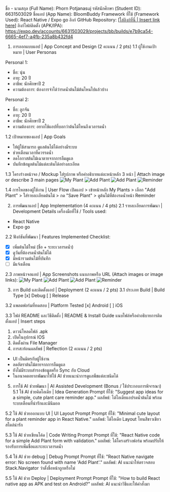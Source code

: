 ชื่อ - นามสกุล (Full Name): Phorn Potjanasuj
รหัสนักศึกษา (Student ID): 6631503029
ชื่อแอป (App Name): BloomBuddy
Framework ที่ใช้ (Framework Used): React Native / Expo go
ลิงก์ GitHub Repository: [[ใส่ลิงก์ที่นี่ | Insert link here](https://github.com/6631503029/BloomBuddy)]
ลิงก์ไฟล์ติดตั้ง (APK/IPA): https://expo.dev/accounts/6631503029/projects/bb/builds/e7b9ca54-6665-4ef7-a4fb-235a8b432fd4

1. การออกแบบแอป | App Concept and Design (2 คะแนน / 2 pts)
1.1 ผู้ใช้งานเป้าหมาย | User Personas

Personal 1:  
- ชื่อ: นุ่น  
- อายุ: 20 ปี  
- อาชีพ: นักศึกษาปี 2  
- ความต้องการ: ต้องการจำได้ว่ารดน้ำต้นไม้ต้นไหนไปแล้วบ้าง

Personal 2:  
- ชื่อ: ลูกจัน  
- อายุ: 20 ปี  
- อาชีพ: นักศึกษาปี 2   
- ความต้องการ: อยากใช้แอปที่บอกว่าต้นไม้ไหนถึงเวลารดน้ำ
  
1.2 เป้าหมายของแอป | App Goals
- ให้ผู้ใช้สามารถ ดูแลต้นไม้ได้อย่างมีระบบ
- ช่วยเตือนเวลาที่ควรรดน้ำ
- ลดโอกาสต้นไม้เฉาตายจากการลืมดูแล
- บันทึกข้อมูลต้นไม้แต่ละต้นได้อย่างละเอียด
  
1.3 โครงร่างหน้าจอ / Mockup
ใส่รูปภาพ หรือคำอธิบายแต่ละหน้าหลัก 3 หน้า | Attach image or describe 3 main pages
![My Plant](https://github.com/user-attachments/assets/ccfd121d-35b7-4714-a28b-dd3d8f0137df)
![Add Plant](https://github.com/user-attachments/assets/c08dc60a-fc90-4784-8947-8a71d36cfacc)
![Add Plant](https://github.com/user-attachments/assets/dd6f4d92-cdf6-4b00-a07b-125f5b5eb0bf)
![Reminder](https://github.com/user-attachments/assets/ca23086d-3b59-461f-9937-b06e9980cd9d)

1.4 การไหลของผู้ใช้งาน | User Flow
เปิดแอป > เข้าหน้าหลัก My Plants > เลือก "Add Plant" > ใส่รายละเอียดต้นไม้ > กด "Save Plant" > ดูต้นไม้ที่ต้องรดน้ำหน้า Reminder

2. การพัฒนาแอป | App Implementation (4 คะแนน / 4 pts)
2.1 รายละเอียดการพัฒนา | Development Details
เครื่องมือที่ใช้ / Tools used:
- React Native
- Expo go
  
2.2 ฟังก์ชันที่พัฒนา | Features Implemented
Checklist:
- [x] เพิ่มต้นไม้ใหม่ (ชื่อ + ระยะเวลารดน้ำ)
- [x] ดูวันที่ต้องรดน้ำต้นไม้ได้
- [x] มีหน้ารวมต้นไม้ที่บันทึก
- [ ] มีแจ้งเตือน

2.3 ภาพหน้าจอแอป | App Screenshots
แนบภาพหรือ URL (Attach images or image links):
![My Plant](https://github.com/user-attachments/assets/ccfd121d-35b7-4714-a28b-dd3d8f0137df)
![Add Plant](https://github.com/user-attachments/assets/c08dc60a-fc90-4784-8947-8a71d36cfacc)
![Add Plant](https://github.com/user-attachments/assets/dd6f4d92-cdf6-4b00-a07b-125f5b5eb0bf)
![Reminder](https://github.com/user-attachments/assets/ca23086d-3b59-461f-9937-b06e9980cd9d)

3. การ Build และติดตั้งแอป | Deployment (2 คะแนน / 2 pts)
3.1 ประเภท Build | Build Type
[x] Debug
[ ] Release

3.2 แพลตฟอร์มที่ทดสอบ | Platform Tested
[x] Android
[ ] iOS

3.3 ไฟล์ README และวิธีติดตั้ง | README & Install Guide
แนบไฟล์หรือคำอธิบายการติดตั้งแอป | Insert steps
1. ดาวน์โหลดไฟล์ .apk
2. เปิดในอุปกรณ์ IOS
3. ติดตั้งผ่าน File Manager
4. การสะท้อนผลลัพธ์ | Reflection (2 คะแนน / 2 pts)
- UI เป็นมิตรกับผู้ใช้งาน
- ลดอัตราต้นไม้ตายจากการลืมดูแล
- ยังไม่มีระบบสำรองข้อมูลหรือ Sync กับ Cloud
- ในอนาคตอยากพัฒนาให้ใช้ AI ช่วยแนะนำการดูแลพืชแต่ละชนิดได้
  
5. การใช้ AI ช่วยพัฒนา | AI Assisted Development (Bonus / ใช้ประกอบการพิจารณา)
5.1 ใช้ AI ช่วยคิดไอเดีย | Idea Generation
Prompt ที่ใช้: "Suggest app ideas for a simple, cute plant care reminder app."
ผลลัพธ์:  ได้ไอเดียแอปรดน้ำต้นไม้ พร้อมระบบเตือนที่น่ารักและมินิมอล

5.2 ใช้ AI ช่วยออกแบบ UI | UI Layout Prompt
Prompt ที่ใช้: "Minimal cute layout for a plant reminder app in React Native."
ผลลัพธ์:  ได้ไอเดีย Layout โทนสีขาวเขียว สไตล์น่ารัก

5.3 ใช้ AI ช่วยเขียนโค้ด | Code Writing Prompt
Prompt ที่ใช้: "React Native code for a simple Add Plant form with validation."
ผลลัพธ์: ได้โครงสร้างฟอร์ม พร้อมปรับให้รองรับการเพิ่มชื่อและระยะเวลารดน้ำ

5.4 ใช้ AI ช่วย debug | Debug Prompt
Prompt ที่ใช้:  "React Native navigate error: No screen found with name 'Add Plant'."
ผลลัพธ์:  AI แนะนำให้ตรวจสอบ Stack.Navigator ว่าตั้งชื่อหน้าถูกหรือไม่

5.5 ใช้ AI ช่วย Deploy | Deployment Prompt
Prompt ที่ใช้:  "How to build React native app as APK and test on Android?"
ผลลัพธ์:  AI แนะนำวิธีและให้คำสั่งมา
